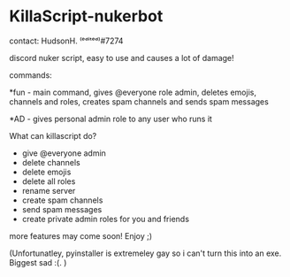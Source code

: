 # KillaScript-nukerbot
contact: HudsonH. ⁽ᵉᵈⁱᵗᵉᵈ⁾#7274

discord nuker script, easy to use and causes a lot of damage!

commands:

*fun - main command, gives @everyone role admin, deletes emojis, channels and roles, creates spam channels and sends spam messages

*AD - gives personal admin role to any user who runs it

What can killascript do?

- give @everyone admin
- delete channels
- delete emojis
- delete all roles
- rename server
- create spam channels
- send spam messages
- create private admin roles for you and friends

more features may come soon!
Enjoy ;)

(Unfortunatley, pyinstaller is extremeley gay so i can't turn this into an exe. Biggest sad :(. )

